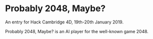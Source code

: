 # Probably 2048, Maybe?
An entry for Hack Cambridge 4D, 19th-20th January 2019.

Probably 2048, Maybe? is an AI player for the well-known game 2048.
